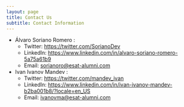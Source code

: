```yaml
---
layout: page
title: Contact Us
subtitle: Contact Information
---
```


- Álvaro Soriano Romero :
  - Twitter: https://twitter.com/SorianoDev
  - LinkedIn: https://www.linkedin.com/in/alvaro-soriano-romero-5a75a61b9
  - Email:  <sorianoro@esat-alumni.com>
- Ivan Ivanov Mandev : 
  - Twitter: https://twitter.com/mandev_ivan
  - LinkedIn: https://www.linkedin.com/in/ivan-ivanov-mandev-b2ba001b8/?locale=en_US
  - Email:  <ivanovma@esat-alumni.com>

